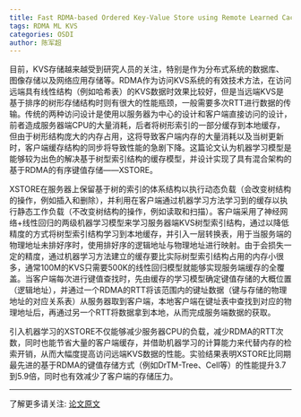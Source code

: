 ```yaml
---
title: Fast RDMA-based Ordered Key-Value Store using Remote Learned Cache
tags: RDMA ML KVS
categories: OSDI
author: 陈军超
---
```


目前，KVS存储越来越受到研究人员的关注，特别是作为分布式系统的数据库、图像存储以及网络应用存储等。RDMA作为访问KVS系统的有效技术方法，在访问远端具有线性结构（例如哈希表）的KVS数据时效果比较好，但是当远端KVS是基于排序的树形存储结构时则有很大的性能瓶颈，一般需要多次RTT进行数据的传输。传统的两种访问设计是使用以服务器为中心的设计和客户端直接访问的设计，前者造成服务器端CPU的大量消耗，后者将树形索引的一部分缓存到本地缓存，但由于树形结构庞大的内存占用，这将导致客户端内存的大量消耗以及当树更新时，客户端缓存结构的同步将导致性能的急剧下降。这篇论文认为机器学习模型是能够较为出色的解决基于树型索引结构的缓存模型，并设计实现了具有混合架构的基于RDMA的有序键值存储——XSTORE。

XSTORE在服务器上保留基于树的索引的体系结构以执行动态负载（会改变树结构的操作，例如插入和删除），并利用在客户端通过机器学习方法学习到的缓存以执行静态工作负载（不改变树结构的操作，例如读取和扫描）。客户端采用了神经网络+线性回归的两级机器学习模型来学习服务器端KVS树型索引结构，通过以降低精度的方式将树型索引结构学习到本地缓存，并引入一层转换表，用于当服务端的物理地址未排好序时，使用排好序的逻辑地址与物理地址进行映射。由于会损失一定的精度，通过机器学习方法建立的缓存要比实际树型索引结构占用的内存小很多，通常100M的KVS只需要500K的线性回归模型就能够实现服务端缓存的全覆盖。当客户端每次进行键值查找时，先由缓存的学习模型确定键值存储的大概位置（逻辑地址），并通过一个RDMA的RTT将该范围内的键址数据（键与存储的物理地址的对应关系表）从服务器取到客户端，本地客户端在键址表中查找到对应的物理地址后，再通过另一个RTT将数据拿到本地，从而完成服务端数据的获取。

引入机器学习的XSTORE不仅能够减少服务器CPU的负载，减少RDMA的RTT次数，同时也能节省大量的客户端缓存，并借助机器学习的计算能力来代替内存的检索开销，从而大幅度提高访问远端KVS数据的性能。实验结果表明XSTORE比同期最先进的基于RDMA的键值存储方式（例如DrTM-Tree、Cell等）的性能提升3.7到5.9倍，同时也有效减少了客户端的存储压力。

---

了解更多请关注: [论文原文](https://www.usenix.org/conference/osdi20/presentation/wei)  

